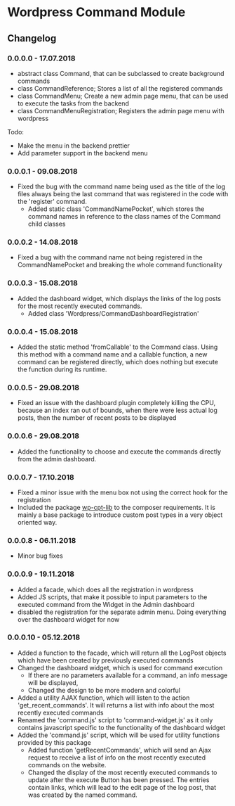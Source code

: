 # Wordpress Command Module


## Changelog

### 0.0.0.0 - 17.07.2018

- abstract class Command, that can be subclassed to create background commands
- class CommandReference; Stores a list of all the registered commands
- class CommandMenu; Create a new admin page menu, that can be used to execute the tasks from the backend
- class CommandMenuRegistration; Registers the admin page menu with wordpress

Todo:
- Make the menu in the backend prettier
- Add parameter support in the backend menu

### 0.0.0.1 - 09.08.2018

- Fixed the bug with the command name being used as the title of the log files always being the last command that 
was registered in the code with the 'register' command.
    - Added static class 'CommandNamePocket', which stores the command names in reference to the class names of the 
    Command child classes
    
### 0.0.0.2 - 14.08.2018

- Fixed a bug with the command name not being registered in the CommandNamePocket and breaking the whole command 
functionality

### 0.0.0.3 - 15.08.2018

- Added the dashboard widget, which displays the links of the log posts for the most recently executed commands.
    - Added class 'Wordpress/CommandDashboardRegistration'

### 0.0.0.4 - 15.08.2018

- Added the static method 'fromCallable' to the Command class. Using this method with a command name and a callable 
function, a new command can be registered directly, which does nothing but execute the function during its runtime.

### 0.0.0.5 - 29.08.2018

- Fixed an issue with the dashboard plugin completely killing the CPU, because an index ran out of bounds, when there 
were less actual log posts, then the number of recent posts to be displayed

### 0.0.0.6 - 29.08.2018

- Added the functionality to choose and execute the commands directly from the admin dashboard.

### 0.0.0.7 - 17.10.2018

- Fixed a minor issue with the menu box not using the correct hook for the registration
- Included the package [wp-cpt-lib](https://github.com/the16thpythonist/wp-cpt-lib.git) to the composer requirements. 
It is mainly a base package to introduce custom post types in a very object oriented way.

### 0.0.0.8 - 06.11.2018

- Minor bug fixes

### 0.0.0.9 - 19.11.2018

- Added a facade, which does all the registration in wordpress
- Added JS scripts, that make it possible to input parameters to the executed command 
from the Widget in the Admin dashboard
- disabled the registration for the separate admin menu. Doing everything over the dashboard widget for now

### 0.0.0.10 - 05.12.2018

- Added a function to the facade, which will return all the LogPost objects which have been 
created by previously executed commands
- Changed the dashboard widget, which is used for command execution
    - If there are no parameters available for a command, an info message will be displayed,
    - Changed the design to be more modern and colorful
- Added a utility AJAX function, which will listen to the action 'get_recent_commands'. It 
will returns a list with info about the most recently executed commands
- Renamed the 'command.js' script to 'command-widget.js' as it only contains javascript specific 
to the functionality of the dashboard widget
- Added the 'command.js' script, which will be used for utility functions provided by this package
    - Added function 'getRecentCommands', which will send an Ajax request to receive a list 
    of info on the most recently executed commands on the website.
    - Changed the display of the most recently executed commands to update after the execute 
    Button has been pressed. The entries contain links, which will lead to the edit page of the log 
    post, that was created by the named command.